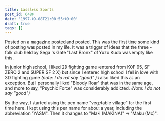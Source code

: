```yaml
---
title: Lassless Sports
post_id: 6480
date: '1997-09-08T21:00:55+09:00'
draft: true
tags: []
---
```


Posted on a magazine posted and posted. This was the first time some kind of posting was posted in my life. It was a trigger of ideas that the three - folk club held by Sega 's Gate "Last Bronx" of Yuzo Kudo was empty like this.

In junior high school, I liked 2D fighting game (entered from KOF 95, SF ZERO 2 and SUPER SF 2 X) but since I entered high school I fell in love with 3D fighting game _(note: I do not say "good" ) I_ also liked this as an exception. But I personally liked "Bloody Roar" that was in the same age, and more to say, "Psychic Force" was considerably addicted. _(Note: I do not say "good")_

By the way, I started using the pen name "vegetable village" for the first time here. I kept using this pen name for about a year, including the abbreviation "YASM". Then it changes to "Maki (MAKINA)" → "Maku (Mc)".

